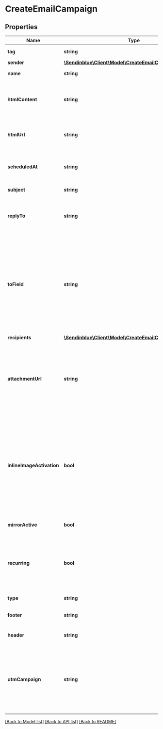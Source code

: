 # CreateEmailCampaign

## Properties
Name | Type | Description | Notes
------------ | ------------- | ------------- | -------------
**tag** | **string** | Tag of the campaign | [optional] 
**sender** | [**\Sendinblue\Client\Model\CreateEmailCampaignSender**](CreateEmailCampaignSender.md) |  | [optional] 
**name** | **string** | Name of the campaign | 
**htmlContent** | **string** | Mandatory if htmlUrl is empty. Body of the message (HTML) | [optional] 
**htmlUrl** | **string** | Mandatory if htmlContent is empty. Url to the message (HTML) | [optional] 
**scheduledAt** | **string** | Sending date and time (YYYY-MM-DD HH:mm:ss) | [optional] 
**subject** | **string** | Subject of the campaign | 
**replyTo** | **string** | Email on which the campaign recipients will be able to reply to | [optional] 
**toField** | **string** | To personalize the «To» Field, e.g. if you want to include the first name and last name of your recipient, use [FNAME] [LNAME]. These attributes must already exist in your contact database | [optional] 
**recipients** | [**\Sendinblue\Client\Model\CreateEmailCampaignRecipients**](CreateEmailCampaignRecipients.md) |  | [optional] 
**attachmentUrl** | **string** | Absolute url of the attachment (no local file). Extensions allowed xlsx, xls, ods, docx, docm, doc, csv, pdf, txt, gif, jpg, jpeg, png, tif, tiff and rtf | [optional] 
**inlineImageActivation** | **bool** | Use true to embedded the images in your email. Final size of the email should be less than 4MB. Campaigns with embedded images can not be sent to more than 5000 contacts | [optional] [default to false]
**mirrorActive** | **bool** | Use true to enable the mirror link | [optional] 
**recurring** | **bool** | For trigger campagins use false to make sure a contact receives the same campaign only once | [optional] [default to false]
**type** | **string** | Type of the campaign | 
**footer** | **string** | Footer of the email campaign | [optional] 
**header** | **string** | Header of the email campaign | [optional] 
**utmCampaign** | **string** | Customize the utm_campaign value. If this field is empty, the campaign name will be used. Only alphanumeric characters and spaces are allowed | [optional] 

[[Back to Model list]](../README.md#documentation-for-models) [[Back to API list]](../README.md#documentation-for-api-endpoints) [[Back to README]](../README.md)


